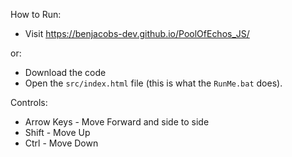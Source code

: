 How to Run:
- Visit https://benjacobs-dev.github.io/PoolOfEchos_JS/

or:
- Download the code
- Open the `src/index.html` file (this is what the `RunMe.bat` does).

Controls:
- Arrow Keys - Move Forward and side to side
- Shift - Move Up
- Ctrl - Move Down
